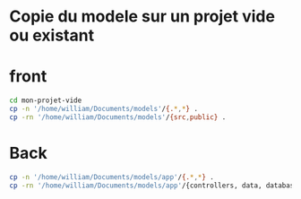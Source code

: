 # Copie du modele sur un projet vide ou existant

# front

```sh
cd mon-projet-vide
cp -n '/home/william/Documents/models'/{.*,*} .
cp -rn '/home/william/Documents/models'/{src,public} .
```

# Back

```sh
cp -n '/home/william/Documents/models/app'/{.*,*} .
cp -rn '/home/william/Documents/models/app'/{controllers, data, database, middlewares, models} .
```

